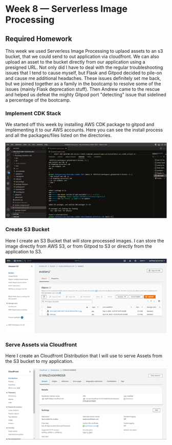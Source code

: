 # Week 8 — Serverless Image Processing

## Required Homework
This week we used Serverless Image Processing to uplaod assets to an s3 bucket, that we could send to out application via cloudfront. We can also upload an asset to the bucket directly from our application using a presigned URL. Not only did I have to deal with the regular troubleshooting issues that I tend to cause myself, but Flask and Gitpod decided to pile-on and cause me additional headaches. These issues definitely set me back, but we joined together as a family in the bootcamp to resolve some of the issues (mainly Flask deprecation stuff). Then Andrew came to the rescue and helped us defeat the mighty Gitpod port "detecting" issue that sidelined a percentage of the bootcamp.

### Implement CDK Stack 
We started off this week by installing AWS CDK package to gitpod and implementing it to our AWS accounts. Here you can see the install process and all the packages/files listed on the directories.  

![screenshot of CDK Implementation](assets/implement-CDK-stack.png)

### Create S3 Bucket 
Here I create an S3 Bucket that will store processed images. I can store the image directly from AWS S3, or from Gitpod to S3 or directly from the application to S3.

![Screenshot of S3 Bucket](assets/S3-bucket.png)

### Serve Assets via Cloudfront 
Here I create an Cloudfront Distribution that I will use to serve Assets from the S3 bucket to my application.

![Screenshot of Cloudfront Distribution](assets/Cloudfront.png)
